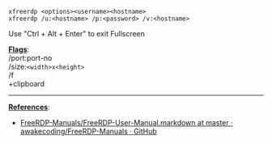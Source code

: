 ````shell
xfreerdp <options><username><hostname>
xfreerdp /u:<hostname> /p:<password> /v:<hostname>
````

Use "Ctrl + Alt + Enter" to exit Fullscreen

**<u>Flags</u>**:  
/port:port-no  
/size:`<width>x<height>`  
/f  
+clipboard

---

**<u>References</u>**:

* [FreeRDP-Manuals/FreeRDP-User-Manual.markdown at master · awakecoding/FreeRDP-Manuals · GitHub](https://github.com/awakecoding/FreeRDP-Manuals/blob/master/User/FreeRDP-User-Manual.markdown)
